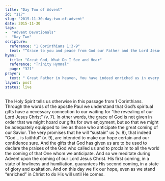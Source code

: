```yaml
---
title: "Day Two of Advent"
id: "117"
slug: "2015-11-30-day-two-of-advent"
date: 2015-11-30
tags:
-  "Advent Devotionals"
-  "Day Two"
scripture:
  reference: "1 Corinthians 1:3-9"
  text: "“Grace to you and peace from God our Father and the Lord Jesus Christ. I give thanks to my God always for you because of the grace of God that was given you in Christ Jesus, that in every way you were enriched in Him in all speech and all knowledge—even as the testimony about Christ was confirmed among you—so that you are not lacking in any spiritual gift, as you wait for the revealing of our Lord Jesus Christ, who will sustain you to the end, guiltless in the day of our Lord Jesus Christ. God is faithful, by whom you were called into the fellowship of his Son, Jesus Christ our Lord.”"
hymn:
  title: "Great God, What Do I See and Hear"
  reference: "Trinity Hymnal"
  page: "321"
prayer:
  text: " Great Father in heaven, You have indeed enriched us in every possible way. Help us by your Holy Spirit to walk as faithful servants who anticipate their Master’s imminent arrival. Thank You that Christ’s promise to sustain us cannot fail, and that just as You called us into fellowship with Him, so also You will guard us until the great day of Christ. Amen."
layout: post
status: live
---
```


The Holy Spirit tells us otherwise in this passage from 1 Corinthians. Through the words of the apostle Paul we understand that God’s spiritual gifts have a necessary connection to our waiting for “the revealing of our Lord Jesus Christ” (v. 7). In other words, the grace of God is not given in order that we might hoard our gifts for own enjoyment, but so that we might be adequately equipped to live as those who anticipate the great coming of our Savior. The very promises that he will “sustain” us (v. 8), that indeed “God… is faithful” (v. 9), are intended to make our hope certain and our confidence sure. And the gifts that God has given us are to be used to declare the praises of the God who called us and to proclaim to all the world the coming of that One whom we anticipate. And so we meditate during Advent upon the coming of our Lord Jesus Christ. His first coming, in a state of lowliness and humiliation, guarantees His second coming, in a state of glory and exaltation. And on this day we fix our hope, even as we stand “enriched” in Christ to do His will until He comes.
